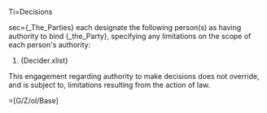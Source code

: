 Ti=Decisions

sec={_The_Parties} each designate the following person(s) as having authority to bind {_the_Party}, specifying any limitations on the scope of each person's authority: <ol><li>{Decider.xlist}</ol> This engagement regarding authority to make decisions does not override, and is subject to, limitations resulting from the action of law. 

=[G/Z/ol/Base]

